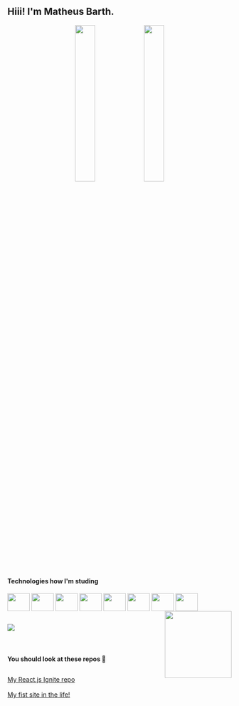 ## Hiii! I'm Matheus Barth.

<div align="center">
  <img height="30%" src="https://github-readme-stats.vercel.app/api?username=math7b&show_icons=true&theme=dracula&include_all_commits=true&count_private=true"/>
  <img height="30%" src="https://github-readme-stats.vercel.app/api/top-langs/?username=math7b&layout=compact&langs_count=7&theme=dracula"/>
</div>
<br>
<br>

<div style="display: inline_block"><br>
  
  #### Technologies how I'm studing <br>
  <img align="center" height="40" width="50" src="https://cdn.jsdelivr.net/gh/devicons/devicon/icons/html5/html5-plain-wordmark.svg" />
  <img align="center" height="40" width="50" src="https://cdn.jsdelivr.net/gh/devicons/devicon/icons/css3/css3-plain-wordmark.svg" />
  <img align="center" height="40" width="50" src="https://cdn.jsdelivr.net/gh/devicons/devicon/icons/react/react-original.svg" />
  <img align="center" height="40" width="50" src="https://cdn.jsdelivr.net/gh/devicons/devicon/icons/nextjs/nextjs-original.svg" />
  <img align="center" height="40" width="50" src="https://cdn.jsdelivr.net/gh/devicons/devicon/icons/typescript/typescript-plain.svg" />
  <img align="center" height="40" width="50" src="https://cdn.jsdelivr.net/gh/devicons/devicon/icons/sass/sass-original.svg" />
  <img align="center" height="40" width="50" src="https://cdn.jsdelivr.net/gh/devicons/devicon/icons/mysql/mysql-original-wordmark.svg" />
  <img align="center" height="40" width="50" src="https://cdn.jsdelivr.net/gh/devicons/devicon/icons/microsoftsqlserver/microsoftsqlserver-plain-wordmark.svg" />

  <img align="right" height="150" src="https://github.com/math7b/math7b/blob/main/me.jpeg">
</div>
 
 ##
 
<div>
  <a href="https://www.linkedin.com/in/barth-m/" target="_blank">
    <img src="https://img.shields.io/badge/-LinkedIn-%230077B5?style=for-the-badge&logo=linkedin&logoColor=white" target="_blank">
  </a>
</div>

<br>
<br>

<div>
  
  #### You should look at these repos 🥰
  
  ##

  <a href="https://github.com/math7b/reactIgniteRepo">My React.js Ignite repo</a><br><br>
  <a href="https://github.com/math7b/myFirstSite">My fist site in the life!</a>
</div>
